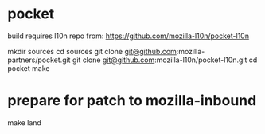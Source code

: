 # pocket
build requires l10n repo from:
https://github.com/mozilla-l10n/pocket-l10n

mkdir sources
cd sources
git clone git@github.com:mozilla-partners/pocket.git
git clone git@github.com:mozilla-l10n/pocket-l10n.git
cd pocket
make

# prepare for patch to mozilla-inbound
make land
